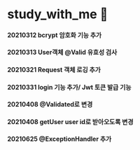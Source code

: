 # study_with_me 📖

#### 20210312 bcrypt 암호화 기능 추가
#### 20210313 User객체 @Valid 유효성 검사
#### 20210321 Request 객체 로깅 추가
#### 20210331 login 기능 추가/ Jwt 토큰 발급 기능 
#### 20210408 @Validated로 변경
#### 20210408 getUser user id로 받아오도록 변경
#### 20210625 @ExceptionHandler 추가